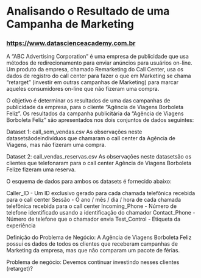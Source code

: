 # Analisando o Resultado de uma Campanha de Marketing
### https://www.datascienceacademy.com.br

A “ABC Advertising Corporation” é uma empresa de publicidade que usa métodos de redirecionamento para enviar anúncios para usuários on-line. Um produto da empresa, chamado Remarketing do Call Center, usa os dados de registro do call center para fazer o que em Marketing se chama “retarget” (investir em outras campanhas de Marketing) para marcar aqueles consumidores on-line que não fizeram uma compra.

O objetivo é determinar os resultados de uma das campanhas de publicidade da empresa, para o cliente “Agência de Viagens Borboleta Feliz”. Os resultados da campanha publicitária da “Agência de Viagens Borboleta Feliz” são apresentados nos dois conjuntos de dados seguintes:

Dataset 1: call_sem_vendas.csv
As observações neste datasetsãodeindivíduos que chamaram o call center da Agência de Viagens, mas não fizeram uma compra.

Dataset 2: call_vendas_reservas.csv
As observações neste datasetsão os clientes que telefonaram para o call center Agência de Viagens Borboleta Felize fizeram uma reserva.

O esquema de dados para ambos os datasets é fornecido abaixo:

Caller_ID - Um ID exclusivo gerado para cada chamada telefônica recebida para o call center
Sessão - O ano / mês / dia / hora de cada chamada telefônica recebida para o call center
Incoming_Phone - Número de telefone identificado usando a identificação do chamador
Contact_Phone - Número de telefone que o chamador envia
Test_Control - Etiqueta da experiência

Definição do Problema de Negócio:
A Agência de Viagens Borboleta Feliz possui os dados de todos os clientes que receberam campanhas de Marketing da empresa, mas que não comparam um pacote de férias.

Problema de negócio: Devemos continuar investindo nesses clientes (retarget)?
